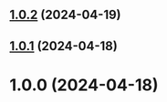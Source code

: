 

## [1.0.2](https://github.com/FRSOURCE/toolkit/compare/@frsource/release-it-config-v1.0.1...${npm.name}-v1.0.2) (2024-04-19)

## [1.0.1](https://github.com/FRSOURCE/toolkit/compare/@frsource/release-it-config-v1.0.0...${npm.name}-v1.0.1) (2024-04-18)

# 1.0.0 (2024-04-18)
